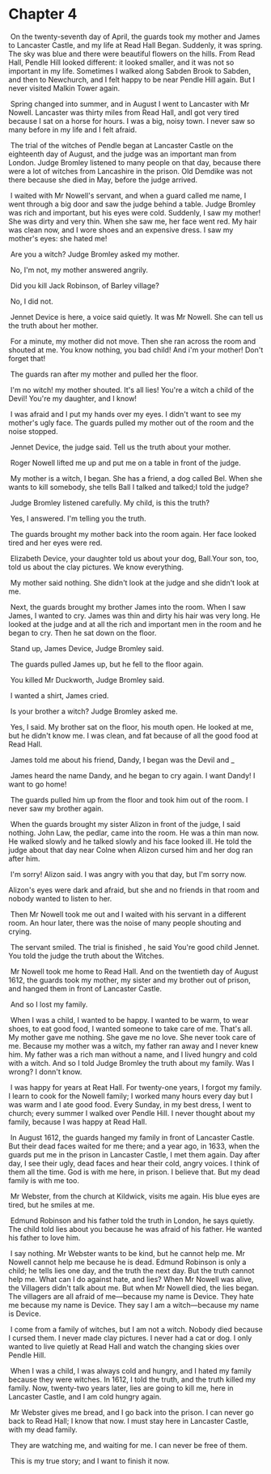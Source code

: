# Chapter 4

​	On the twenty-seventh day of April, the guards took my mother and James to Lancaster Castle, and my life at Read Hall Began. Suddenly, it was spring. The sky was blue and there were beautiful flowers on the hills. From Read Hall, Pendle Hill looked different: it looked smaller, and it was not so important in my life. Sometimes I walked along Sabden Brook to Sabden, and then to Newchurch, and I felt happy to be near Pendle Hill again. But I never visited Malkin Tower again.

​	Spring changed into summer, and in August I went to Lancaster with Mr Nowell. Lancaster was thirty miles from Read Hall, andI got very tired because I sat on a horse for hours. I was a big, noisy town. I never saw so many before in my life and I felt afraid.

​	The trial of the witches of Pendle began at Lancaster Castle on the eighteenth day of August, and the judge was an important man from London. Judge Bromley listened to many people on that day, because there were a lot of witches from Lancashire in the prison. Old Demdike was not there because she died in May, before the judge arrived.

​	I waited with Mr Nowell's servant, and when a guard called me name, I went through a big door and saw the judge behind a table. Judge Bromley was rich and important, but his eyes were cold. Suddenly, I saw my mother! She was dirty and very thin. When she saw me, her face went red. My hair was clean now, and I wore shoes and an expensive dress. I saw my mother's eyes: she hated me!

​	Are you a witch? Judge Bromley asked my mother.

​	No, I'm not, my mother answered angrily.

​	Did you kill Jack Robinson, of Barley village?

​	No, I did not.

​	Jennet Device is here, a voice said quietly. It was Mr Nowell. She can tell us the truth about her mother.

​	For a minute, my mother did not move. Then she ran across the room and shouted at me. You know nothing, you bad child! And i'm your mother! Don't forget that!

​	The guards ran after my mother and pulled her the floor.

​	I'm no witch! my mother shouted. It's all lies! You're a witch a child of the Devil! You're my daughter, and I know!

​	I was afraid and I put my hands over my eyes. I didn't want to see my mother's ugly face. The guards pulled my mother out of the room and the noise stopped.

​	Jennet Device, the judge said. Tell us the truth about your mother.

​	Roger Nowell lifted me  up and put me on a table in front of the judge.

​	My mother is a witch, I began. She has a friend, a dog called Bel. When she wants to kill somebody, she tells Ball I talked and talked;I told the judge?

​	Judge Bromley listened carefully. My child, is this the truth?

​	Yes, I answered. I'm telling you the truth.

​	The guards brought my mother back into the room again. Her face looked tired and her eyes were red.

​	Elizabeth Device, your daughter told us about your dog, Ball.Your son, too, told us about the clay pictures. We know everything.

​	My mother said nothing. She didn't look at the judge and she didn't look at me.

​	Next, the guards brought my brother James into the room. When I saw James, I wanted to cry. James was thin and dirty his hair was very long. He looked at the judge and at all the rich and important men in the room and he began to cry. Then he sat down on the floor.

​	Stand up, James Device, Judge Bromley said.

​	The guards pulled James up, but he fell to the floor again.

​	You killed Mr Duckworth, Judge Bromley said.

​	I wanted a shirt, James cried.

​	Is your brother a witch? Judge Bromley asked me.

​	Yes, I said. My brother sat on the floor, his mouth open. He looked at me, but he didn't know me. I was clean, and fat because of all the good food at Read Hall.

​	James told me about his friend, Dandy, I began was the Devil and _

​	James heard the name Dandy, and he began to cry again. I want Dandy! I want to go home!

​	The guards pulled him up from the floor and took him out of the room. I never saw my brother again.

​	When the guards brought my sister Alizon in front of the judge, I said nothing. John Law, the pedlar, came into the room. He was a thin man now. He walked slowly and he talked slowly and his face looked ill. He told the judge about that day near Colne when Alizon cursed him and  her dog ran after him.

​	I'm sorry! Alizon said. I was angry with you that day, but I'm sorry now.

Alizon's eyes were dark and afraid, but she and no friends in that room and nobody wanted to listen to her.

​	Then Mr Nowell took me out and I waited with his servant in a different room. An hour later, there was the noise of many people shouting and crying.

​	The servant smiled. The trial is finished , he said You're good child Jennet. You told the judge the truth about the Witches.

​	Mr Nowell took me home to Read Hall. And on the twentieth day of August 1612, the guards took my mother, my sister and my brother out of prison, and hanged them in front of Lancaster Castle.

​	And so I lost my family.

​	When I was a child, I wanted to be happy. I wanted to be warm, to wear shoes, to eat good food, I wanted someone to take care of me. That's all. My mother gave me nothing. She gave me no love. She never took care of me. Because my mother was a witch, my father ran away and I never knew him. My father was a rich man without a name, and I lived hungry and cold with a witch. And so I told Judge Bromley the truth about my family. Was I wrong? I donn't know.

​	I was happy for years at Reat Hall. For twenty-one years, I forgot my family. I learn to cook for the Nowell family; I worked many hours every day but I was warm and I ate good food. Every Sunday, in my best dress, I went to church; every summer I walked over Pendle Hill. I never thought about my family, because I was happy at Read Hall.

​	In August 1612, the guards hanged my family in front of Lancaster Castle. But their dead faces waited for me there; and a year ago, in 1633, when the guards put me in the prison in Lancaster Castle, I met them again. Day after day, I see their ugly, dead faces and hear their cold, angry voices. I think of them all the time. God is with me here, in prison. I believe that. But my dead family is with me too.

​	Mr Webster, from the church at Kildwick, visits me again. His blue eyes are tired, but he smiles at me.

​	Edmund Robinson and his father told the truth in London, he says quietly. The child told lies about you because he was afraid of his father. He wanted his father to love him.

​	I say nothing. Mr Webster wants to be kind, but he cannot help me. Mr Nowell cannot help me because he is dead. Edmund Robinson is only a child; he tells lies one day, and the truth the next day. But the truth cannot help me. What can I do against  hate, and lies? When Mr Nowell was alive, the Villagers didn't talk about me. But when Mr Nowell died, the lies began. The villagers are all afraid of me—because my name is Device. They hate me because my name is Device. They say I am a witch—because my name is Device.

​	I come from a family of witches, but I am not a witch. Nobody died because I cursed them. I never made clay pictures. I never had a cat or dog. I  only wanted to live quietly at Read Hall and watch the changing skies over Pendle Hill.

​	When I was a child, I was always cold and hungry, and I hated my family because they were witches. In 1612, I told the truth, and the truth killed my family. Now, twenty-two years later, lies are going to kill me, here in Lancaster Castle, and I am cold hungry again.

​	Mr Webster gives me bread, and I go back into the prison. I can never go back to Read Hall; I know that now. I must stay here in Lancaster Castle, with my dead family.

​	They are watching me, and waiting for me. I can never be free of them.

​	This is my true story; and I want to finish it now.